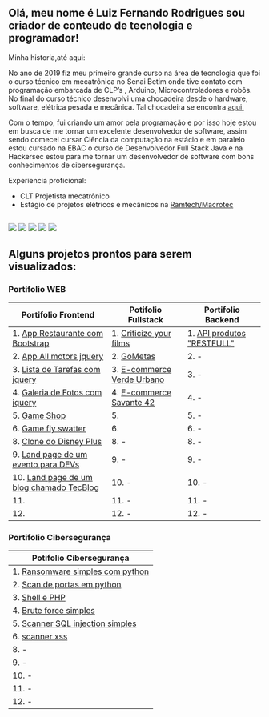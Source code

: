 ## Olá, meu nome é Luiz Fernando Rodrigues sou criador de conteudo de tecnologia e programador!

 

<div>
 <p> Minha historia,até aqui: </p>
 <p>  No ano de 2019 fiz meu primeiro grande curso na área de tecnologia que foi o curso técnico em mecatrônica no Senai Betim  onde tive contato com programação embarcada de CLP’s , Arduino, Microcontroladores  e robôs. No final do  curso técnico desenvolvi uma chocadeira desde o hardware, software, elétrica pesada e mecânica. Tal chocadeira se encontra <a href = "https://www.linkedin.com/posts/luiz-fernando-rodrigues-24bb01167_solidworks-mecatraeknica-mecanica-activity-6717535269161197568-We6f?utm_source=linkedin_share&utm_medium=member_desktop_web"> aqui. </a> </p>
<p>  Com o tempo, fui criando um amor pela programação e por isso hoje estou em busca de me tornar um  excelente desenvolvedor de software, assim sendo comecei cursar Ciência da computação na estácio e  em paralelo estou cursado na EBAC o curso de Desenvolvedor Full Stack Java   e na Hackersec  estou  para me tornar um desenvolvedor de software com bons conhecimentos de cibersegurança.<p>
  <p>Experiencia proficional:</p>
  <ul>
    <li>CLT Projetista mecatrônico</li>
    <li>Estágio de projetos elétricos e mecânicos na <a href="https://macrotec.ind.br/" target="_blank">Ramtech/Macrotec</a></li>
  </ul>

</div>
 
  ##
 
<div> 
  <a href="https://www.instagram.com/luiz_r_andrade/" target="_blank"><img src="https://img.shields.io/badge/-Instagram-%23E4405F?style=for-the-badge&logo=instagram&logoColor=white" target="_blank"></a>
  <a href="https://web.facebook.com/luis.rodriges.9400/" target="_blank"><img src="https://img.shields.io/badge/Facebook-1877F2?style=for-the-badge&logo=facebook&logoColor=white" target="_blank"></a>
  <a href="https://discord.gg/GbrFeuGq" target="_blank"><img src="https://img.shields.io/badge/Discord-7289DA?style=for-the-badge&logo=discord&logoColor=white" target="_blank"></a> 
  <a href = "mailto:luiz.fernando.developer@outlook.com"><img src="https://img.shields.io/badge/-Gmail-%23333?style=for-the-badge&logo=gmail&logoColor=white" target="_blank"></a>
  <a href="https://www.linkedin.com/in/luiz-fernando-rodrigues-24bb01167/" target="_blank"><img src="https://img.shields.io/badge/-LinkedIn-%230077B5?style=for-the-badge&logo=linkedin&logoColor=white" target="_blank"></a> 
 
</div>




 ## Alguns projetos prontos para serem visualizados:


### Portifolio WEB

|                                         Portifolio Frontend                                                    |                           Potifolio Fullstack                                                                     |                               Portifolio  Backend                                        |
|----------------------------------------------------------------------------------------------------------------|-------------------------------------------------------------------------------------------------------------------|------------------------------------------------------------------------------------------|
| 1. [App Restaurante com Bootstrap](https://github.com/LuizFernandoDeveloper/App_Restaurante)                   | 1. [Criticize your films](https://github.com/LuizFernandoDeveloper/Criticize-your-Films)                          | 1. [API produtos "RESTFULL"](https://github.com/LuizFernandoDeveloper/API-Spring-simples)| 
| 2. [App All motors jquery](https://github.com/LuizFernandoDeveloper/all-motors)                                | 2. [GoMetas](https://github.com/LuizFernandoDeveloper/goMetas/tree/main)                                          | 2. -                                                                                     | 
| 3. [Lista de Tarefas com jquery](https://github.com/LuizFernandoDeveloper/Lista_de_tarefas/)                   | 3. [E-commerce Verde Urbano](https://github.com/LuizFernandoDeveloper/E-commerce-VerdeUrbano)                     | 3. -                                                                                     | 
| 4. [Galeria de Fotos com jquery](https://github.com/LuizFernandoDeveloper/Galeria_de_fotos/blob/main/README.md)| 4. [E-commerce Savante 42](https://github.com/LuizFernandoDeveloper/savante42-E.commerce/tree/main)               | 4. -                                                                                     |   
| 5. [Game Shop](https://github.com/LuizFernandoDeveloper/games_shop)                                            | 5.                                                                                                                | 5. -                                                                                     | 
| 6. [Game fly swatter](https://github.com/LuizFernandoDeveloper/Game-fly-swatter)                               | 6.                                                                                                                | 6. -                                                                                     |   
| 8. [Clone do Disney Plus](https://github.com/LuizFernandoDeveloper/LandpageDisneyPlus)                         | 8. -                                                                                                              | 8. -                                                                                     |   
| 9. [Land page de um evento para DEVs](https://github.com/LuizFernandoDeveloper/-LandPageEventForDev-)          | 9. -                                                                                                              | 9. -                                                                                     |    
| 10. [Land page  de um blog chamado TecBlog](https://github.com/LuizFernandoDeveloper/TecBlog)                  | 10. -                                                                                                             | 10. -                                                                                    | 
| 11.                                                                                                            | 11. -                                                                                                             | 11. -                                                                                    |   
| 12.                                                                                                            | 12. -                                                                                                             | 12. -                                                                                    |   



### Portifolio Cibersegurança

|                           Potifolio Cibersegurança                                                                |
|-------------------------------------------------------------------------------------------------------------------|
| 1. [Ransomware simples com python](https://github.com/LuizFernandoDeveloper/Ransomware)                           | 
| 2. [Scan de portas em python](https://github.com/LuizFernandoDeveloper/scan-de-portas-simples)                    |  
| 3. [Shell e PHP](https://github.com/LuizFernandoDeveloper/Shell-And-PHP)                                          | 
| 4. [Brute force simples](https://github.com/LuizFernandoDeveloper/Brute-force-simples.git)                        |   
| 5. [Scanner SQL injection simples](https://github.com/LuizFernandoDeveloper/Scanner-de-SQL-injection-simples-.git)| 
| 6. [scanner xss](https://github.com/LuizFernandoDeveloper/scanner_para_xss)                                       |
| 8. -                                                                                                              |  
| 9. -                                                                                                              |   
| 10. -                                                                                                             | 
| 11. -                                                                                                             |  
| 12. -                                                                                                             | 






